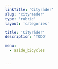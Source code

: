 ```yaml
---
linkTitle: 'Cityräder'
slug: 'cityraeder'
type: 'rubric'
layout: 'categories'

title: 'Cityräder'
description: 'TODO'

menu:
  - aside_bicycles


---
```

